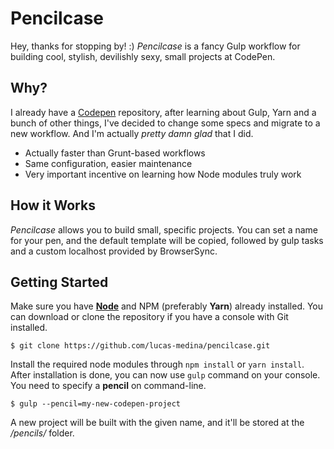 # Pencilcase
Hey, thanks for stopping by! :)
*Pencilcase* is a fancy Gulp workflow for building cool, stylish, devilishly sexy, small projects at CodePen.

## Why?
I already have a [Codepen](http://github.com/lucas-medina/codepen) repository, after learning about Gulp, Yarn and a bunch of other things, I've decided to change some specs and migrate to a new workflow. And I'm actually *pretty damn glad* that I did.
- Actually faster than Grunt-based workflows
- Same configuration, easier maintenance
- Very important incentive on learning how Node modules truly work

## How it Works
*Pencilcase* allows you to build small, specific projects. You can set a name for your pen, and the default template will be copied, followed by gulp tasks and a custom localhost provided by BrowserSync.

## Getting Started
Make sure you have [**Node**](https://nodejs.org/en/) and NPM (preferably **Yarn**) already installed.
You can download or clone the repository if you have a console with Git installed. 

```$ git clone https://github.com/lucas-medina/pencilcase.git```

Install the required node modules through ```npm install``` or ```yarn install```.
After installation is done, you can now use ```gulp``` command on your console. You need to specify a **pencil** on command-line. 

```$ gulp --pencil=my-new-codepen-project```

A new project will be built with the given name, and it'll be stored at the */pencils/* folder.